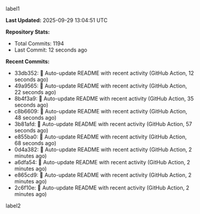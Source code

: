 
label1 
<!-- ACTIVITY_START -->
**Last Updated:** 2025-09-29 13:04:51 UTC

**Repository Stats:**
- Total Commits: 1194
- Last Commit: 12 seconds ago

**Recent Commits:**
- 33db352: 🤖 Auto-update README with recent activity (GitHub Action, 12 seconds ago)
- 49a9565: 🤖 Auto-update README with recent activity (GitHub Action, 22 seconds ago)
- 8b4f3a9: 🤖 Auto-update README with recent activity (GitHub Action, 35 seconds ago)
- c8b6609: 🤖 Auto-update README with recent activity (GitHub Action, 48 seconds ago)
- 3b81afd: 🤖 Auto-update README with recent activity (GitHub Action, 57 seconds ago)
- e855ba0: 🤖 Auto-update README with recent activity (GitHub Action, 68 seconds ago)
- 0d4a382: 🤖 Auto-update README with recent activity (GitHub Action, 2 minutes ago)
- a6dfa54: 🤖 Auto-update README with recent activity (GitHub Action, 2 minutes ago)
- e865cd9: 🤖 Auto-update README with recent activity (GitHub Action, 2 minutes ago)
- 2c6f10e: 🤖 Auto-update README with recent activity (GitHub Action, 2 minutes ago)
<!-- ACTIVITY_END -->

label2
